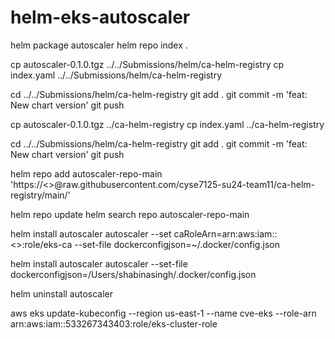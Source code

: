 # helm-eks-autoscaler



helm package autoscaler
helm repo index . 

cp autoscaler-0.1.0.tgz ../../Submissions/helm/ca-helm-registry 
cp index.yaml ../../Submissions/helm/ca-helm-registry 

cd ../../Submissions/helm/ca-helm-registry 
git add .
git commit -m 'feat: New chart version'
git push





cp autoscaler-0.1.0.tgz ../ca-helm-registry 
cp index.yaml ../ca-helm-registry 

cd ../../Submissions/helm/ca-helm-registry 
git add .
git commit -m 'feat: New chart version'
git push



helm repo add autoscaler-repo-main 'https://<>@raw.githubusercontent.com/cyse7125-su24-team11/ca-helm-registry/main/'

helm repo update
helm search repo autoscaler-repo-main





helm install autoscaler autoscaler --set caRoleArn=arn:aws:iam::<>:role/eks-ca --set-file dockerconfigjson=~/.docker/config.json

helm install autoscaler autoscaler --set-file dockerconfigjson=/Users/shabinasingh/.docker/config.json

helm uninstall autoscaler

aws eks update-kubeconfig --region us-east-1 --name cve-eks --role-arn arn:aws:iam::533267343403:role/eks-cluster-role
